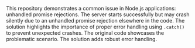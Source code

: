 This repository demonstrates a common issue in Node.js applications: unhandled promise rejections. The server starts successfully but may crash silently due to an unhandled promise rejection elsewhere in the code. The solution highlights the importance of proper error handling using `.catch()` to prevent unexpected crashes.  The original code showcases the problematic scenario. The solution adds robust error handling. 